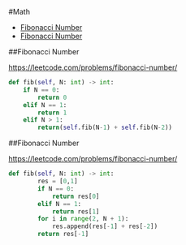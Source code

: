 #Math

+ [Fibonacci Number](#fibonacci-number)
+ [Fibonacci Number](#fibonacci-number)

##Fibonacci Number

https://leetcode.com/problems/fibonacci-number/

``` python
def fib(self, N: int) -> int:
    if N == 0:
        return 0
    elif N == 1:
        return 1
    elif N > 1:
        return(self.fib(N-1) + self.fib(N-2))
```

##Fibonacci Number

https://leetcode.com/problems/fibonacci-number/

``` python
def fib(self, N: int) -> int:
        res = [0,1]
        if N == 0:
            return res[0]
        elif N == 1:
            return res[1]
        for i in range(2, N + 1):
            res.append(res[-1] + res[-2])            
        return res[-1]
```
